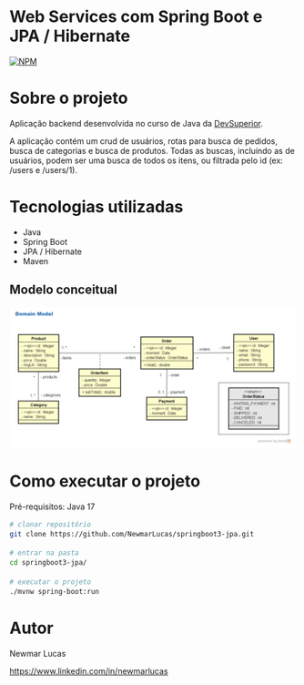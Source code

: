 # Web Services com Spring Boot e JPA / Hibernate
[![NPM](https://img.shields.io/npm/l/react)](https://github.com/NewmarLucas/springboot3-jpa/blob/main/LICENSE) 

# Sobre o projeto

Aplicação backend desenvolvida no curso de Java da [DevSuperior](https://devsuperior.com.br "Site da DevSuperior").

A aplicação contém um crud de usuários, rotas para busca de pedidos, busca de categorias e busca de produtos. Todas as buscas, incluindo as de usuários, podem ser uma busca de todos os itens, ou filtrada pelo id (ex: /users e /users/1).

# Tecnologias utilizadas
- Java
- Spring Boot
- JPA / Hibernate
- Maven

## Modelo conceitual
![Modelo Conceitual](https://github.com/NewmarLucas/springboot3-jpa/blob/main/readmeAssets/domainModel.png)

# Como executar o projeto

Pré-requisitos: Java 17

```bash
# clonar repositório
git clone https://github.com/NewmarLucas/springboot3-jpa.git

# entrar na pasta
cd springboot3-jpa/

# executar o projeto
./mvnw spring-boot:run
```

# Autor

Newmar Lucas

https://www.linkedin.com/in/newmarlucas

